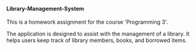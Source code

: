 #### Library-Management-System
This is a homework assignment for the course 'Programming 3'.

The application is designed to assist with the management of a library. It helps users keep track of library members, books, and borrowed items.